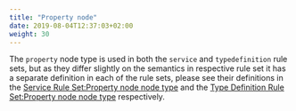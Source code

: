 ```yaml
---
title: "Property node"
date: 2019-08-04T12:37:03+02:00
weight: 30
---
```


The `property` node type is used in both the `service` and `typedefinition` rule sets,
but as they differ slightly on the semantics in respective rule set it has a separate definition in each of the rule sets,
please see their definitions in the 
[Service Rule Set:Property node node type](/hierarchical_information_model/service_data_rule_set/property) and the
[Type Definition Rule Set:Property node node type](/hierarchical_information_model/type_definition_rule_set/property)
respectively.

